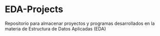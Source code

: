 # EDA-Projects
Repositorio para almacenar proyectos y programas desarrollados en la materia de Estructura de Datos Aplicadas (EDA)
